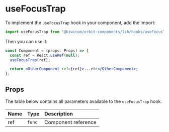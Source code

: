 # useFocusTrap

To implement the `useFocusTrap` hook in your component, add the import:

```jsx
import useFocusTrap from "@kiwicom/orbit-components/lib/hooks/useFocusTrap";
```

Then you can use it:

```jsx
const Component = (props: Props) => {
  const ref = React.useRef(null);
  useFocusTrap(ref);

  return <OtherComponent ref={ref}>...etc</OtherComponent>;
};
```

## Props

The table below contains all parameters available to the `useFocusTrap` hook.

| Name | Type   | Description         |
| :--- | :----- | :------------------ |
| ref  | `func` | Component reference |
